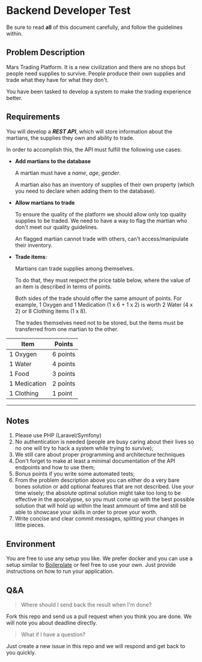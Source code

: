 # Backend Developer Test

Be sure to read **all** of this document carefully, and follow the guidelines within.


## Problem Description

Mars Trading Platform. It is a new civilization and there are no shops but people need supplies to survive. People produce their own supplies and trade what they have for what they don't. 

You have been tasked to develop a system to make the trading experience better.


## Requirements

You will develop a ***REST API***, which will store information about the martians, the supplies they own and ability to trade.

In order to accomplish this, the API must fulfill the following use cases:

- **Add martians to the database**

  A martian must have a *name*, *age*, *gender*.

  A martian also has an inventory of supplies of their own property (which you need to declare when adding them to the database).
  
- **Allow martians to trade**

  To ensure the quality of the platform we should allow only top quality supplies to be traded. We need to have a way to flag the martian who don't meet our quality guidelines.

  An flagged martian cannot trade with others, can't access/manipulate their inventory.

- **Trade items**:

  Martians can trade supplies among themselves.

  To do that, they must respect the price table below, where the value of an item is described in terms of points.

  Both sides of the trade should offer the same amount of points. For example, 1 Oxygen and 1 Medication (1 x 6 + 1 x 2) is worth 2 Water (4 x 2) or 8 Clothing items (1 x 8).

  The trades themselves need not to be stored, but the items must be transferred from one martian to the other.

| Item         | Points   |
|--------------|----------|
| 1 Oxygen     | 6 points |
| 1 Water      | 4 points |
| 1 Food       | 3 points |
| 1 Medication | 2 points |
| 1 Clothing   | 1 point  |

---------------------------------------


## Notes

1. Please use PHP (Laravel/Symfony)
2. No authentication is needed (people are busy caring about their lives so no one will try to hack a system while trying to survive);
3. We still care about proper programming and architecture techniques
4. Don't forget to make at least a minimal documentation of the API endpoints and how to use them;
5. Bonus points if you write some automated tests;
6. From the problem description above you can either do a very bare bones solution or add optional features that are not described. Use your time wisely; the absolute optimal solution might take too long to be effective in the apocalypse, so you must come up with the best possible solution that will hold up within the least ammount of time and still be able to showcase your skills in order to prove your worth.
7. Write concise and clear commit messages, splitting your changes in little pieces.


## Environment

You are free to use any setup you like. We prefer docker and you can use a setup similar to [Boilerplate](https://github.com/nanoninja/docker-nginx-php-mysql) or feel free to use your own. Just provide instructions on how to run your application.


## Q&A

> Where should I send back the result when I'm done?

Fork this repo and send us a pull request when you think you are done. We will note you about deadline directly.

> What if I have a question?

Just create a new issue in this repo and we will respond and get back to you quickly.
